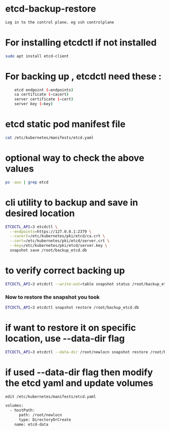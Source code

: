 # etcd-backup-restore

```bash
Log in to the control plane. eg ssh controlplane
```

# For installing etcdctl if not installed

```bash
sudo apt install etcd-client
```

# For backing up , etcdctl need these :

```bash
    etcd endpoint (–endpoints)
    ca certificate (–cacert)
    server certificate (–cert)
    server key (–key)
```

# etcd static pod manifest file

```bash
cat /etc/kubernetes/manifests/etcd.yaml
```

# optional way to check the above values 

```bash
ps -aux | grep etcd
```

# cli utility to backup and save in desired location

```bash
ETCDCTL_API=3 etcdctl \
  --endpoints=https://127.0.0.1:2379 \
  --cacert=/etc/kubernetes/pki/etcd/ca.crt \
  --cert=/etc/kubernetes/pki/etcd/server.crt \
  --key=/etc/kubernetes/pki/etcd/server.key \
  snapshot save /root/backup_etcd.db
```

# to verify correct backing up

```bash
ETCDCTL_API=3 etcdctl --write-out=table snapshot status /root/backup_etcd.db
```

### Now to restore the snapshot you took 

```bash
ETCDCTL_API=3 etcdctl snapshot restore /root/backup_etcd.db
```

# if want to restore it on specific location, use --data-dir flag

```bash
ETCDCTL_API=3 etcdctl --data-dir /root/newlocn snapshot restore /root/backup_etcd
```

# if used --data-dir flag then modify the etcd yaml and update volumes 

```bash
edit /etc/kubernetes/manifests/etcd.yaml

volumes:
  - hostPath:
      path: /root/newlocn 
      type: DirectoryOrCreate
    name: etcd-data

```
